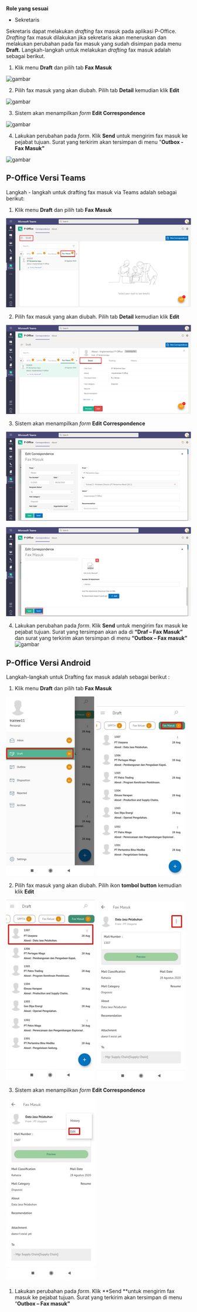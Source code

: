 **Role yang sesuai**

- Sekretaris

Sekretaris dapat melakukan _drafting_ fax masuk pada aplikasi P-Office. _Drafting_ fax masuk dilakukan jika sekretaris akan meneruskan dan melakukan perubahan pada fax masuk yang sudah disimpan pada menu **Draft.** Langkah-langkah untuk melakukan _drafting_ fax masuk adalah sebagai berikut.

1.    Klik menu **Draft** dan pilih tab **Fax Masuk**

![gambar](FaxMasuk/FM_Web/FM06.png)

2.    Pilih fax masuk yang akan diubah. Pilih tab **Detail** kemudian klik **Edit**

![gambar](FaxMasuk/FM_Web/FM06.png)

3.    Sistem akan menampilkan _form_ **Edit Correspondence**

![gambar](FaxMasuk/FM_Web/FM06.png)

4.	  Lakukan perubahan pada _form_. Klik **Send** untuk mengirim fax masuk ke pejabat tujuan. Surat yang terkirim akan tersimpan di menu "**Outbox - Fax Masuk"**

![gambar](FaxMasuk/FM_Web/FM06.png)

## **P-Office Versi Teams**

Langkah - langkah untuk drafting fax masuk via Teams adalah sebagai berikut:

1.    Klik menu **Draft** dan pilih tab **Fax Masuk**

![gambar](FaxMasuk/FM_Teams/FM06.png)

2.    Pilih fax masuk yang akan diubah. Pilih tab **Detail** kemudian klik **Edit**

![gambar](FaxMasuk/FM_Teams/FM07.png)

3.    Sistem akan menampilkan _form_ **Edit Correspondence**

![gambar](FaxMasuk/FM_Teams/FM08.png)

![gambar](FaxMasuk/FM_Teams/FM09.png)

4.	  Lakukan perubahan pada _form_. Klik **Send** untuk mengirim fax masuk ke pejabat tujuan. Surat yang tersimpan akan ada di **“Draf – Fax Masuk”** dan surat yang terkirim akan tersimpan di menu **“Outbox – Fax masuk”** 
![gambar](SC_FaxMasuk/FM09.png)


## **P-Office Versi Android**

Langkah-langkah untuk Drafting fax masuk adalah sebagai berikut :

1. Klik menu **Draft** dan pilih tab **Fax Masuk**


![gambar](Faxmasuk/FM_Android/DraftFM/A01.jpg) ![gambar](Faxmasuk/FM_Android/DraftFM/A02.jpg)
 

2. Pilih fax masuk yang akan diubah. Pilih ikon **tombol button** kemudian klik **Edit**

![gambar](Faxmasuk/FM_Android/DraftFM/A03.jpg) ![gambar](Faxmasuk/FM_Android/DraftFM/A04.jpg)


3. Sistem akan menampilkan _form_ **Edit Correspondence**

![gambar](Faxmasuk/FM_Android/DraftFM/A05.jpg)

1. Lakukan perubahan pada _form_. Klik **Send **untuk mengirim fax masuk ke pejabat tujuan. Surat yang terkirim akan tersimpan di menu “**Outbox – Fax masuk”**


